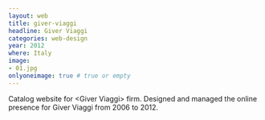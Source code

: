 ```yaml
---
layout: web
title: giver-viaggi
headline: Giver Viaggi
categories: web-design
year: 2012
where: Italy
image:
- 01.jpg
onlyoneimage: true # true or empty
---
```

Catalog website for &lt;Giver Viaggi&gt; firm.
Designed and managed the online presence for Giver Viaggi from 2006 to 2012.

